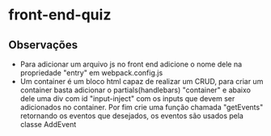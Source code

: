 # front-end-quiz



## Observações

- Para adicionar um arquivo js no front end adicione o nome dele na propriedade "entry" em webpack.config.js 
- Um container é um bloco html capaz de realizar um CRUD, para criar um container basta adicionar o partials(handlebars) "container" e abaixo dele uma div com id "input-inject" com os inputs que devem ser adicionados no container. Por fim crie uma função chamada "getEvents" retornando os eventos que desejados, os eventos são usados pela classe AddEvent 